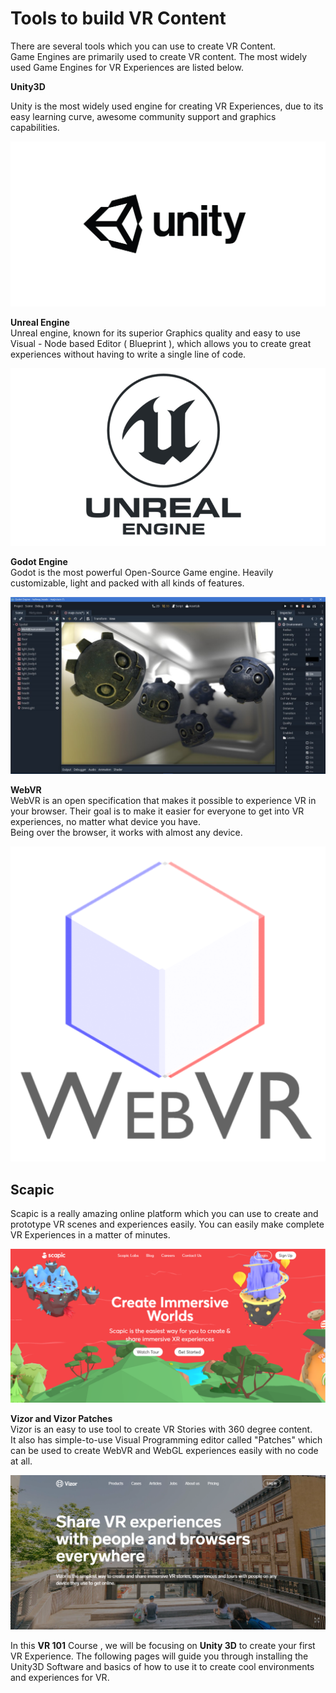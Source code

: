 # Tools to build VR Content

There are several tools which you can use to create VR Content.  
Game Engines are primarily used to create VR content. The most widely used Game Engines for VR Experiences are listed below.

**Unity3D**

Unity is the most widely used engine for creating VR Experiences, due to its easy learning curve, awesome community support and graphics capabilities.

![Courtesy : Unity3D.com](.gitbook/assets/image-13.png)

**Unreal Engine**  
Unreal engine, known for its superior Graphics quality and easy to use Visual - Node based Editor \( Blueprint \), which allows you to create great experiences without having to write a single line of code.

![Courtesy : variety.com](.gitbook/assets/image-25.png)

**Godot Engine**  
Godot is the most powerful Open-Source Game engine. Heavily customizable, light and packed with all kinds of features.

![Courtesy Godot Engine](.gitbook/assets/image-26.png)

**WebVR**  
WebVR is an open specification that makes it possible to experience VR in your browser. Their goal is to make it easier for everyone to get into VR experiences, no matter what device you have.  
Being over the browser, it works with almost any device.

![Courtesy : webvr.info](.gitbook/assets/image-9.png)

## Scapic

Scapic is a really amazing online platform which you can use to create and prototype VR scenes and experiences easily. You can easily make complete VR Experiences in a matter of minutes.

![Courtesy : scapic.com](.gitbook/assets/image-6.png)

**Vizor and Vizor Patches**  
Vizor is an easy to use tool to create VR Stories with 360 degree content.  
It also has simple-to-use Visual Programming editor called "Patches" which can be used to create WebVR and WebGL experiences easily with no code at all.

![](.gitbook/assets/image-20.png)

In this **VR 101** Course , we will be focusing on **Unity 3D** to create your first VR Experience. The following pages will guide you through installing the Unity3D Software and basics of how to use it to create cool environments and experiences for VR.

